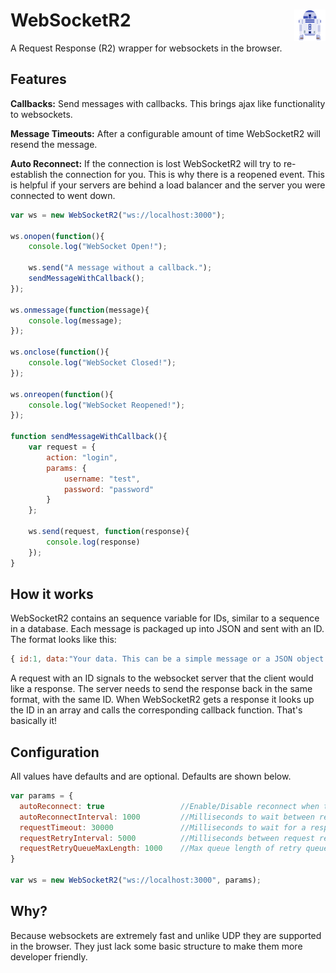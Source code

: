 # WebSocketR2 <img align="right" src="images/R2.png"/>
A Request Response (R2) wrapper for websockets in the browser. 


## Features
**Callbacks:** Send messages with callbacks. This brings ajax like functionality to websockets.

**Message Timeouts:** After a configurable amount of time WebSocketR2 will resend the message. 

**Auto Reconnect:** If the connection is lost WebSocketR2 will try to re-establish the connection for you. This is why there is a reopened event. This is helpful if your servers are behind a load balancer and the server you were connected to went down. 

```JavaScript
var ws = new WebSocketR2("ws://localhost:3000");
        
ws.onopen(function(){
    console.log("WebSocket Open!");
    
    ws.send("A message without a callback.");
    sendMessageWithCallback();
});

ws.onmessage(function(message){
    console.log(message);
});

ws.onclose(function(){
    console.log("WebSocket Closed!");
});

ws.onreopen(function(){
    console.log("WebSocket Reopened!");
});

function sendMessageWithCallback(){
    var request = {
        action: "login",
        params: {
            username: "test",
            password: "password"
        }
    };

    ws.send(request, function(response){
        console.log(response)
    });
}
```

## How it works
WebSocketR2 contains an sequence variable for IDs, similar to a sequence in a database. Each message is packaged up into JSON and sent with an ID. The format looks like this: 
```JavaScript
{ id:1, data:"Your data. This can be a simple message or a JSON object."}
```
A request with an ID signals to the websocket server that the client would like a response. The server needs to send the response back in the same format, with the same ID. When WebSocketR2 gets a response it looks up the ID in an array and calls the corresponding callback function. That's basically it!

## Configuration
All values have defaults and are optional. Defaults are shown below.
```JavaScript
var params = {
  autoReconnect: true                 //Enable/Disable reconnect when the server closes connection (boolean)
  autoReconnectInterval: 1000         //Milliseconds to wait between reconnect attempts (number)
  requestTimeout: 30000               //Milliseconds to wait for a response before resending the request (number)
  requestRetryInterval: 5000          //Milliseconds between request retry checks. This garbage collects the retry queue (number)
  requestRetryQueueMaxLength: 1000    //Max queue length of retry queue before old messages start getting dropped (number)
}

var ws = new WebSocketR2("ws://localhost:3000", params);
```

## Why?
Because websockets are extremely fast and unlike UDP they are supported in the browser. They just lack some basic structure to make them more developer friendly.
